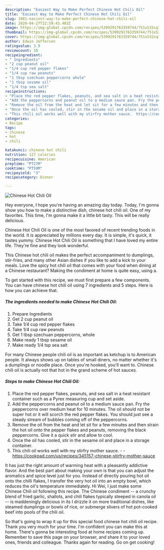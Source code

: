 ```yaml
---
description: "Easiest Way to Make Perfect Chinese Hot Chili Oil"
title: "Easiest Way to Make Perfect Chinese Hot Chili Oil"
slug: 1081-easiest-way-to-make-perfect-chinese-hot-chili-oil
date: 2020-04-27T22:59:43.403Z
image: https://img-global.cpcdn.com/recipes/5399291763359744/751x532cq70/chinese-hot-chili-oil-recipe-main-photo.jpg
thumbnail: https://img-global.cpcdn.com/recipes/5399291763359744/751x532cq70/chinese-hot-chili-oil-recipe-main-photo.jpg
cover: https://img-global.cpcdn.com/recipes/5399291763359744/751x532cq70/chinese-hot-chili-oil-recipe-main-photo.jpg
author: Edwin Jefferson
ratingvalue: 3.9
reviewcount: 10
recipeingredient:
- " Ingredients"
- "2 cup peanut oil"
- "1/4 cup red pepper flakes"
- "1/4 cup raw peanuts"
- "1 tbsp szechuan peppercorns whole"
- "1 tbsp sesame oil"
- "1/4 tsp sea salt"
recipeinstructions:
- "Place the red pepper flakes, peanuts, and sea salt in a heat resistant container such as a Pyrex measuring cup and set aside."
- "Add the peppercorns and peanut oil to a medium sauce pan. Fry the peppercorns over medium heat for 10 minutes. The oil should not be super hot or it will scorch the red pepper flakes. You should just see a steady stream of bubbles coming off of the peppercorns."
- "Remove the oil from the heat and let sit for a few minutes and then strain the hot oil onto the pepper flakes and peanuts, removing the black peppercorns. Give it a quick stir and allow to cool."
- "Once the oil has cooled, stir in the sesame oil and place in a storage container."
- "This chili oil works well with my stirfry mother sauce.  https://cookpad.com/us/recipes/345157-chinese-stirfry-mother-sauce"
categories:
- Recipe
tags:
- chinese
- hot
- chili

katakunci: chinese hot chili 
nutrition: 127 calories
recipecuisine: American
preptime: "PT27M"
cooktime: "PT59M"
recipeyield: "3"
recipecategory: Dinner

---
```



![Chinese Hot Chili Oil](https://img-global.cpcdn.com/recipes/5399291763359744/751x532cq70/chinese-hot-chili-oil-recipe-main-photo.jpg)

Hey everyone, I hope you're having an amazing day today. Today, I'm gonna show you how to make a distinctive dish, chinese hot chili oil. One of my favorites. This time, I'm gonna make it a little bit tasty. This will be really delicious.

Chinese Hot Chili Oil is one of the most favored of recent trending foods in the world. It is appreciated by millions every day. It is simple, it's quick, it tastes yummy. Chinese Hot Chili Oil is something that I have loved my entire life. They're fine and they look wonderful.

This Chinese hot chili oil makes the perfect accompaniment to dumplings, stir-fries, and many other Asian dishes if you like to add a kick to your meals. Love the spicy hot chili oil that comes with your food when dining at a Chinese restaurant? Making the condiment at home is quite easy, using a.


To get started with this recipe, we must first prepare a few components. You can have chinese hot chili oil using 7 ingredients and 5 steps. Here is how you can achieve that.

<!--inarticleads1-->

##### The ingredients needed to make Chinese Hot Chili Oil:

1. Prepare  Ingredients
1. Get 2 cup peanut oil
1. Take 1/4 cup red pepper flakes
1. Take 1/4 cup raw peanuts
1. Get 1 tbsp szechuan peppercorns, whole
1. Make ready 1 tbsp sesame oil
1. Make ready 1/4 tsp sea salt


For many Chinese people chili oil is as important as ketchup is to American people. It always shows up on tables of small diners, no matter whether it&#39;s a dumplings or noodle place. Once you&#39;re hooked, you&#39;ll want to. Chinese chili oil is actually not that hot in the grand scheme of hot sauces. 

<!--inarticleads2-->

##### Steps to make Chinese Hot Chili Oil:

1. Place the red pepper flakes, peanuts, and sea salt in a heat resistant container such as a Pyrex measuring cup and set aside.
1. Add the peppercorns and peanut oil to a medium sauce pan. Fry the peppercorns over medium heat for 10 minutes. The oil should not be super hot or it will scorch the red pepper flakes. You should just see a steady stream of bubbles coming off of the peppercorns.
1. Remove the oil from the heat and let sit for a few minutes and then strain the hot oil onto the pepper flakes and peanuts, removing the black peppercorns. Give it a quick stir and allow to cool.
1. Once the oil has cooled, stir in the sesame oil and place in a storage container.
1. This chili oil works well with my stirfry mother sauce. -  - https://cookpad.com/us/recipes/345157-chinese-stirfry-mother-sauce


It has just the right amount of warming heat with a pleasantly addictive flavor. And the best part about making your own is that you can adjust the aromatics and spice level just for you. Instead of directly pouring hot oil onto the chilli flakes, I transfer the very hot oil into an empty bowl, which reduces the oil&#39;s temperature immediately. Hi Wei, I just make some Chinese Chili oil following this recipe. The Chinese condiment -- a crunchy blend of fried garlic, shallots, and chili flakes typically steeped in canola oil -- is maddeningly delicious in its I drizzle it on more traditional dishes, like steamed dumplings or bowls of rice, or submerge slivers of hot pot-cooked beef into pools of the chili oil. 

So that's going to wrap it up for this special food chinese hot chili oil recipe. Thank you very much for your time. I'm confident you can make this at home. There's gonna be interesting food at home recipes coming up. Remember to save this page on your browser, and share it to your loved ones, friends and colleague. Thanks again for reading. Go on get cooking!
